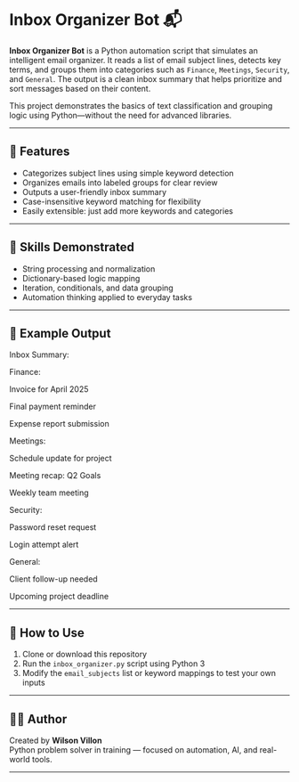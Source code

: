 
# Inbox Organizer Bot 📬

**Inbox Organizer Bot** is a Python automation script that simulates an intelligent email organizer. It reads a list of email subject lines, detects key terms, and groups them into categories such as `Finance`, `Meetings`, `Security`, and `General`. The output is a clean inbox summary that helps prioritize and sort messages based on their content.

This project demonstrates the basics of text classification and grouping logic using Python—without the need for advanced libraries.

---

## 🚀 Features

- Categorizes subject lines using simple keyword detection
- Organizes emails into labeled groups for clear review
- Outputs a user-friendly inbox summary
- Case-insensitive keyword matching for flexibility
- Easily extensible: just add more keywords and categories

---

## 🧠 Skills Demonstrated

- String processing and normalization
- Dictionary-based logic mapping
- Iteration, conditionals, and data grouping
- Automation thinking applied to everyday tasks

---

## 🧪 Example Output

Inbox Summary: 

Finance:

Invoice for April 2025

Final payment reminder

Expense report submission

Meetings:

Schedule update for project

Meeting recap: Q2 Goals

Weekly team meeting

Security:

Password reset request

Login attempt alert

General:

Client follow-up needed

Upcoming project deadline

---

## 🔧 How to Use

1. Clone or download this repository
2. Run the `inbox_organizer.py` script using Python 3
3. Modify the `email_subjects` list or keyword mappings to test your own inputs

---

## 🙋‍♂️ Author

Created by **Wilson Villon**  
Python problem solver in training — focused on automation, AI, and real-world tools.

---
